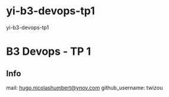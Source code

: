 # yi-b3-devops-tp1
yi-b3-devops-tp1

# B3 Devops - TP 1
## Info
mail: hugo.nicolashumbert@ynov.com
github_username: twizou

